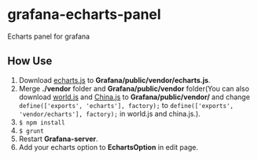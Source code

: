 # grafana-echarts-panel
Echarts panel for grafana
## How Use
1. Download [echarts.js](http://echarts.baidu.com/download.html) to **Grafana/public/vendor/echarts.js**.
2. Merge **./vendor** folder and **Grafana/public/vendor** folder(You can also download [world.js](http://echarts.baidu.com/download-map.html) and  [China.js](http://echarts.baidu.com/download-map.html) to **Grafana/public/vendor/** and change `define(['exports', 'echarts'], factory);` to `define(['exports', 'vendor/echarts'], factory);` in world.js and china.js.).
3. `$ npm install`
4. `$ grunt`
5. Restart **Grafana-server**.
6. Add your echarts option to **EchartsOption** in edit page.
